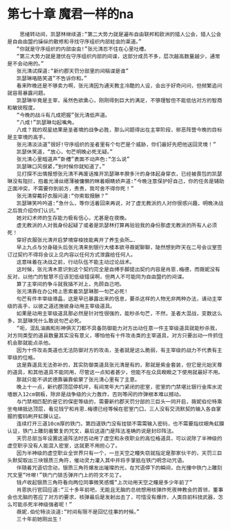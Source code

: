 # 第七十章 魔君一样的na
        思绪转动间，凯瑟林继续道:“第二大势力就是遍布自由联邦和欧洲的猎人公会，猎人公会是自由由盟约操纵的散修和寻找守序组织内部蛀虫的渠道。”
       “你就是守序组织的内部虫虫!”张元清忍不住在心里吐槽。
       “第三大势力就是潜伏在守序组织内部的间谍，这部分成员不多，层次越高数量越少，通常是不会动用的。”
       张元清试探道:“新约郡天罚分部里的间稿谍是谁”
       凯瑟琳咯胳笑道”不告诉你和。”
       看来昨晚还是不够卖力啊，张元清因为通天教主冷酷的人设，会出于好奇问问，但频繁追问就容易暴露问题。
       凯瑟琳毕竟是主宰，虽然色欲熏心，刚刚得到巨大的满足，不够理智但不能低估对方的智商和敏锐程度。
       “今晚的战斗有几成把握”张元清低声道。
       “八成!”凯瑟琳勾起嘴角。
       八成？我的观星结果是圣者境的战争必胜，那么问题得出在主宰阶段，邪恶阵营今晚的目标是主宰境的高手。
       张元清淡淡道”很好!守序组织的圣者里有个句芒是个威胁，你们最好先把他送回灵境！”
       凯瑟休笑道，“放心，句芒明晚必死无疑。”
       张元清心里暗道声”卧槽”表面不动声色:“怎么说”
       凯瑟琳口风很紧，”到时候你就知道了。”
       见打探不出情报想张元清不再废话推开凯瑟琳丰腴多汁的身体起身穿衣，已经被畏包的凯瑟琳没有阻拦，抱着光滑丝缌薄被慵懒的眯着眼睛娇声道:“今晚注意保护好自己，你的任务是辅助正面冲突，不需要你到前方，责责，我可舍不得你死！”
       张元清穿戴好衣服问道:“你索取报酬？”
       凯瑟琳笑吟吟道:“急什么，等你活着回来再说，对了虚无教派的人对你很感兴趣，明晚决战之后我介绍你们认识。”
       她对幻术师的生存能力极有信心，尤甚是在夜晚。
       虚无教派的人对我身份起疑了或者是凯瑟林打算再验验我的身份那虚无教派的所有人必须死！
       穿好衣服张元清开启梦境穿梭技能离开了养生会所….
       早上九点与分身碰头后张元清来到银行大楼本欲寻薇妮聊聊，陡然想到昨天在二号会议室签订过契约不得将会议上见内容以任何方式泄露给任何人。
       这意味着在决战之前，行动队伍不能主动过论战术。
       这时候，张元清木意识到这个契约完全是自缚手脚提出契约内容是肖恩.梅德，而薇妮没有反对，以他门的智慧不应该犯低级错误啊，但两人不可能同为自由盟约的间谍。
       算了主宰间的争斗就我插不对上，先顾自己吧。
       张元清靠在办公椅上思索着凯瑟琳那一句芒必死!
       句芒有件丰宰级導晶，这是早已暴露出来的信息，要杀这样的人物无非两种办法，请动主宰级的高手，以彼之道还施彼身动用主宰级道具。
       如果是动用主宰级道具那必然是针对性很强的，能秒杀句芒，不然，圣者大混战，变数这么多，凯瑟琳凭什么敢说句芒必死。
       “呃，混乱油画和形神俱灭刀都不具备防御能力对方出动任意一件主宰级道具就能秒杀我，对方同类型的道县数量其实没有意义，哪怕他有十件攻击类的主宰道具，对方只要出动一件抓住机会那就能点杀他。
       因为十件攻击类道也无法防御对方的攻击，圣者就是这么脆弱，有主宰级的战力不代表有主宰级的位格。
       这是靠道具无法弥补的，其实防御类道具张元清是有的，那就是紫金套装，但它是元始天尊的道具，和其他道具不能同用，尽管这一点知者甚少，但能不在众具睽睽之下使用就最好不用。
       那就只能不讲武德靠骗靠偷蒙了张元清心里有了主意。
       晚上十一点，新约郡顶层停机坪，有间常年大门紧闭的密室，密室的门禁堪比银行金库水泥墙嵌入12cm钢板，除非是战争级的火力轰炸，否则等闲的炸弹根本难以撼动。
       与门禁相匹配的是它的保密等级的，需要新约郡天罚分部的三巨头一同开启，薇妮伯伦特乘坐电梯抵达顶层，看见钱宁和肖恩.梅德已经等候在密室门口，三人没有交流默契的输入各自掌握的蜜码刷开虹膜认证。
       连续打开三道10cm厚的铁门，第四道铁门没有挂锁不需需输入密码，也不需要指纹眼角虹膜认证，铁门上雕刻着繁复的咒文，最后这道门是阵法准确的说是封印阵法。
       天罚总部当年设置这道阵法时否动用了虚空和永夜职业的高位格道具，可以说除了半神级的虚空职乎没有人能混入密室，这就更不用担心了。
       因为半神级的虚空职业全世界只有一个，一旦天空之瞳失窃就指定是那家伙干的，天罚三巨头默契取出三块银质三角符，催动灵力灌入其中并将手掌抵在铁门明念动咒语。
       伴随着咒语切念动，银质三角符爆发出璀璨的光，在咒语停下的瞬间，白光撞中铁门上雕刻咒文里“咔嚓!”铁门门锁舌弹开门上的符文不见了。
       钱卢收起银质三角符看向两位同事微笑感慨“上次动用天空之瞳是多少年前了”
       肖恩执行官回应道:“三十多年前吧，无能且无脑的总统想用核弹炸死夜神教会的首领，董事会也无脑的答应了对方的要求，核弹最后是发射出去了，可惜没有爆炸，人类目前科技武器，怎么可能杀死半神级强者呢！”
       薇妮.伯伦特淡淡道:“时间有限不是回忆往事的时候。”
       三十年前她刚出生！